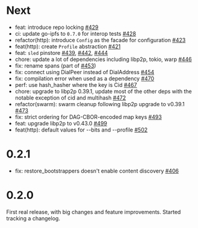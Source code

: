 # Next

* feat: introduce repo locking [#429]
* ci: update go-ipfs to `0.7.0` for interop tests [#428]
* refactor(http): introduce `Config` as the facade for configuration [#423]
* feat(http): create `Profile` abstraction [#421]
* feat: `sled` pinstore [#439], [#442], [#444]
* chore: update a lot of dependencies including libp2p, tokio, warp [#446]
* fix: rename spans (part of [#453])
* fix: connect using DialPeer instead of DialAddress [#454]
* fix: compilation error when used as a dependency [#470]
* perf: use hash_hasher where the key is Cid [#467]
* chore: upgrade to libp2p 0.39.1, update most of the other deps with the notable exception of cid and multihash [#472]
* refactor(swarm): swarm cleanup following libp2p upgrade to v0.39.1 [#473]
* fix: strict ordering for DAG-CBOR-encoded map keys [#493]
* feat: upgrade libp2p to v0.43.0 [#499]
* feat(http): default values for --bits and --profile [#502]

[#429]: https://github.com/rs-ipfs/rust-ipfs/pull/429
[#428]: https://github.com/rs-ipfs/rust-ipfs/pull/428
[#423]: https://github.com/rs-ipfs/rust-ipfs/pull/423
[#421]: https://github.com/rs-ipfs/rust-ipfs/pull/421
[#439]: https://github.com/rs-ipfs/rust-ipfs/pull/439
[#442]: https://github.com/rs-ipfs/rust-ipfs/pull/442
[#444]: https://github.com/rs-ipfs/rust-ipfs/pull/444
[#446]: https://github.com/rs-ipfs/rust-ipfs/pull/446
[#453]: https://github.com/rs-ipfs/rust-ipfs/pull/453
[#454]: https://github.com/rs-ipfs/rust-ipfs/pull/454
[#470]: https://github.com/rs-ipfs/rust-ipfs/pull/470
[#467]: https://github.com/rs-ipfs/rust-ipfs/pull/467
[#472]: https://github.com/rs-ipfs/rust-ipfs/pull/472
[#473]: https://github.com/rs-ipfs/rust-ipfs/pull/473
[#493]: https://github.com/rs-ipfs/rust-ipfs/pull/493
[#499]: https://github.com/rs-ipfs/rust-ipfs/pull/499
[#502]: https://github.com/rs-ipfs/rust-ipfs/pull/502

# 0.2.1

* fix: restore_bootstrappers doesn't enable content discovery [#406]

[#406]: https://github.com/rs-ipfs/rust-ipfs/pull/406

# 0.2.0

First real release, with big changes and feature improvements. Started tracking
a changelog.

